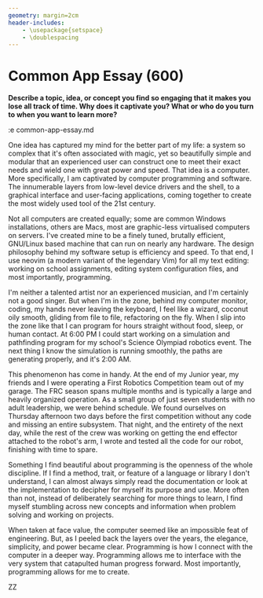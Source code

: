 ```yaml
---
geometry: margin=2cm
header-includes:
    - \usepackage{setspace}
    - \doublespacing
---
```


# Common App Essay (600)

**Describe a topic, idea, or concept you find so engaging that it makes you lose
all track of time. Why does it captivate you? What or who do you turn to when
you want to learn more?**

:e common-app-essay.md

One idea has captured my mind for the better part of my life: a system so
complex that it's often associated with magic, yet so beautifully simple and
modular that an experienced user can construct one to meet their exact needs
and wield one with great power and speed. That idea is a computer. More
specifically, I am captivated by computer programming and software. The
innumerable layers from low-level device drivers and the shell, to a graphical
interface and user-facing applications, coming together to create the most
widely used tool of the 21st century. 

Not all computers are created equally; some are common Windows installations,
others are Macs, most are graphic-less virtualised computers on servers. I've
created mine to be a finely tuned, brutally efficient, GNU/Linux based machine
that can run on nearly any hardware. The design philosophy behind my software
setup is efficiency and speed. To that end, I use neovim (a modern variant of
the legendary Vim) for all my text editing: working on school assignments,
editing system configuration files, and most importantly, programming.

I'm neither a talented artist nor an experienced musician, and I'm certainly
not a good singer. But when I'm in the zone, behind my computer monitor,
coding, my hands never leaving the keyboard, I feel like a wizard, coconut oily
smooth, gliding from file to file, refactoring on the fly. When I slip into the
zone like that I can program for hours straight without food, sleep, or human
contact. At 6:00 PM I could start working on a simulation and pathfinding
program for my school's Science Olympiad robotics event. The next thing I know
the simulation is running smoothly, the paths are generating properly, and it's
2:00 AM.

This phenomenon has come in handy. At the end of my Junior year, my friends and
I were operating a First Robotics Competition team out of my garage. The FRC
season spans multiple months and is typically a large and heavily organized
operation. As a small group of just seven students with no adult leadership, we
were behind schedule. We found ourselves on Thursday afternoon two days before
the first competition without any code and missing an entire subsystem. That
night, and the entirety of the next day, while the rest of the crew was working
on getting the end effector attached to the robot's arm, I wrote and tested all
the code for our robot, finishing with time to spare.

Something I find beautiful about programming is the openness of the whole
discipline. If I find a method, trait, or feature of a language or library I
don't understand, I can almost always simply read the documentation or look at
the implementation to decipher for myself its purpose and use. More often than
not, instead of deliberately searching for more things to learn, I find myself
stumbling across new concepts and information when problem solving and working
on projects.

When taken at face value, the computer seemed like an impossible feat of
engineering. But, as I peeled back the layers over the years, the elegance,
simplicity, and power became clear. Programming is how I connect with the
computer in a deeper way. Programming allows me to interface with the very
system that catapulted human progress forward. Most importantly, programming
allows for me to create.

ZZ
